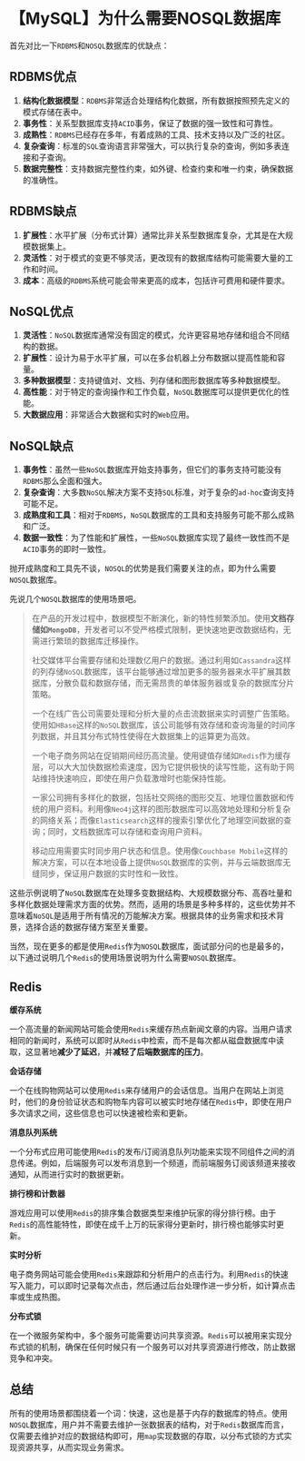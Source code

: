 # 【MySQL】为什么需要NOSQL数据库

首先对比一下`RDBMS`和`NOSQL`数据库的优缺点：

## RDBMS优点

1. **结构化数据模型**：`RDBMS`非常适合处理结构化数据，所有数据按照预先定义的模式存储在表中。
2. **事务性**：关系型数据库支持`ACID`事务，保证了数据的强一致性和可靠性。
3. **成熟性**：`RDBMS`已经存在多年，有着成熟的工具、技术支持以及广泛的社区。
4. **复杂查询**：标准的`SQL`查询语言非常强大，可以执行复杂的查询，例如多表连接和子查询。
5. **数据完整性**：支持数据完整性约束，如外键、检查约束和唯一约束，确保数据的准确性。

## RDBMS缺点

1. **扩展性**：水平扩展（分布式计算）通常比非关系型数据库复杂，尤其是在大规模数据集上。
2. **灵活性**：对于模式的变更不够灵活，更改现有的数据库结构可能需要大量的工作和时间。
3. **成本**：高级的`RDBMS`系统可能会带来更高的成本，包括许可费用和硬件要求。

## NoSQL优点

1. **灵活性**：`NoSQL`数据库通常没有固定的模式，允许更容易地存储和组合不同结构的数据。
2. **扩展性**：设计为易于水平扩展，可以在多台机器上分布数据以提高性能和容量。
3. **多种数据模型**：支持键值对、文档、列存储和图形数据库等多种数据模型。
4. **高性能**：对于特定的查询操作和工作负载，`NoSQL`数据库可以提供更优化的性能。
5. **大数据应用**：非常适合大数据和实时的`Web`应用。

## NoSQL缺点

1. **事务性**：虽然一些`NoSQL`数据库开始支持事务，但它们的事务支持可能没有`RDBMS`那么全面和强大。
2. **复杂查询**：大多数`NoSQL`解决方案不支持`SQL`标准，对于复杂的`ad-hoc`查询支持可能不足。
3. **成熟度和工具**：相对于`RDBMS`，`NoSQL`数据库的工具和支持服务可能不那么成熟和广泛。
4. **数据一致性**：为了性能和扩展性，一些`NoSQL`数据库实现了最终一致性而不是`ACID`事务的即时一致性。

抛开成熟度和工具先不谈，`NOSQL`的优势是我们需要关注的点，即为什么需要`NOSQL`数据库。

先说几个`NOSQL`数据库的使用场景吧。

> 在产品的开发过程中，数据模型不断演化，新的特性频繁添加。使用**文档存储如`MongoDB`**，开发者可以不受严格模式限制，更快速地更改数据结构，无需进行繁琐的数据库迁移操作。
>
> 社交媒体平台需要存储和处理数亿用户的数据。通过利用如`Cassandra`这样的列存储`NoSQL`数据库，该平台能够通过增加更多的服务器来水平扩展其数据库，分散负载和数据存储，而无需昂贵的单体服务器或复杂的数据库分片策略。
>
> 一个在线广告公司需要处理和分析大量的点击流数据来实时调整广告策略。使用如`HBase`这样的`NoSQL`数据库，该公司能够有效存储和查询海量的时间序列数据，并且其分布式特性使得在大数据集上的运算更为高效。
>
> 一个电子商务网站在促销期间经历高流量。使用键值存储如`Redis`作为缓存层，可以大大加快数据检索速度，因为它提供极快的读写性能，这有助于网站维持快速响应，即使在用户负载激增时也能保持性能。
>
> 一家公司拥有多样化的数据，包括社交网络的图形交互、地理位置数据和传统的用户资料。利用像`Neo4j`这样的图形数据库可以高效地处理和分析复杂的网络关系；而像`Elasticsearch`这样的搜索引擎优化了地理空间数据的查询；同时，文档数据库可以存储和查询用户资料。
>
> 移动应用需要实时同步用户状态和信息。使用像`Couchbase Mobile`这样的解决方案，可以在本地设备上提供`NoSQL`数据库的实例，并与云端数据库无缝同步，保证用户数据的实时性和一致性。

这些示例说明了`NoSQL`数据库在处理多变数据结构、大规模数据分布、高吞吐量和多样化数据处理需求方面的优势。然而，适用的场景是多种多样的，这些优势并不意味着`NoSQL`是适用于所有情况的万能解决方案。根据具体的业务需求和技术背景，选择合适的数据存储方案至关重要。

当然，现在更多的都是使用`Redis`作为`NOSQL`数据库，面试部分问的也是最多的，以下通过说明几个`Redis`的使用场景说明为什么需要`NOSQL`数据库。

## Redis

**缓存系统**

一个高流量的新闻网站可能会使用`Redis`来缓存热点新闻文章的内容。当用户请求相同的新闻时，系统可以即时从`Redis`中检索，而不是每次都从磁盘数据库中读取，这显著地**减少了延迟**，并**减轻了后端数据库的压力**。

**会话存储**

一个在线购物网站可以使用`Redis`来存储用户的会话信息。当用户在网站上浏览时，他们的身份验证状态和购物车内容可以被实时地存储在`Redis`中，即使在用户多次请求之间，这些信息也可以快速被检索和更新。

**消息队列系统**

一个分布式应用可能使用`Redis`的发布/订阅消息队列功能来实现不同组件之间的消息传递。例如，后端服务可以发布消息到一个频道，而前端服务订阅该频道来接收通知，从而进行实时的数据更新。

**排行榜和计数器**

游戏应用可以使用`Redis`的排序集合数据类型来维护玩家的得分排行榜。由于`Redis`的高性能特性，即使在成千上万的玩家得分更新时，排行榜也能够实时更新。

**实时分析**

电子商务网站可能会使用`Redis`来跟踪和分析用户的点击行为。利用`Redis`的快速写入能力，可以即时记录每次点击，然后通过后台处理作进一步分析，如计算点击率或生成热图。

**分布式锁**

在一个微服务架构中，多个服务可能需要访问共享资源。`Redis`可以被用来实现分布式锁的机制，确保在任何时候只有一个服务可以对共享资源进行修改，防止数据竞争和冲突。

## 总结

所有的使用场景都围绕着一个词：快速，这也是基于内存的数据库的特点。使用`NOSQL`数据库，用户并不需要去维护一张数据表的结构，对于`Redis`数据库而言，仅需要去维护对应的数据结构即可，用`map`实现数据的存取，以分布式锁的方式实现资源共享，从而实现业务需求。